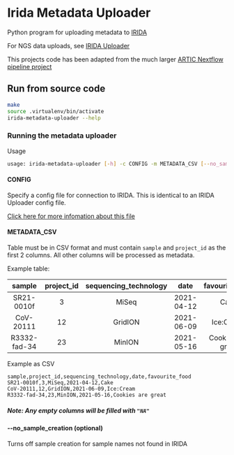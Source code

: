 # Irida Metadata Uploader

Python program for uploading metadata to [IRIDA](https://github.com/phac-nml/irida)

For NGS data uploads, see [IRIDA Uploader](https://github.com/phac-nml/irida-uploader/)

This projects code has been adapted from the much larger [ARTIC Nextflow pipeline project](https://github.com/phac-nml/ncov2019-artic-nf)

## Run from source code

```bash
make
source .virtualenv/bin/activate
irida-metadata-uploader --help
```

### Running the metadata uploader

Usage
```bash
usage: irida-metadata-uploader [-h] -c CONFIG -m METADATA_CSV [--no_sample_creation]
```

#### CONFIG

Specify a config file for connection to IRIDA. This is identical to an IRIDA Uploader config file.

[Click here for more infomation about this file](https://irida-uploader.readthedocs.io/en/stable/configuration.html)

#### METADATA_CSV

Table must be in CSV format and must contain `sample` and `project_id` as the first 2 columns. All other columns will be processed as metadata.

Example table:

|    sample    | project_id | sequencing_technology |    date    |   favourite_food  |
|:------------:|:----------:|:---------------------:|:----------:|:-----------------:|
|  SR21-0010f  |      3     |         MiSeq         | 2021-04-12 |        Cake       |
|   CoV-20111  |     12     |        GridION        | 2021-06-09 |     Ice:Cream     |
| R3332-fad-34 |     23     |         MinION        | 2021-05-16 | Cookies are great |

Example as CSV

```csv
sample,project_id,sequencing_technology,date,favourite_food
SR21-0010f,3,MiSeq,2021-04-12,Cake
CoV-20111,12,GridION,2021-06-09,Ice:Cream
R3332-fad-34,23,MinION,2021-05-16,Cookies are great
```

##### Note: Any empty columns will be filled with `"NA"`

#### --no_sample_creation (optional)

Turns off sample creation for sample names not found in IRIDA
